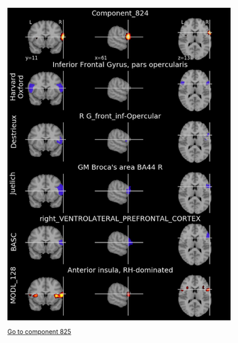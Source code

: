 


![824](preliminary/824.jpg "Component 824")

[Go to component 825](https://parietal-inria.github.io/MODL_atlas/1024/825 "Component 825")